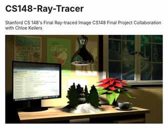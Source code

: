 # CS148-Ray-Tracer
Stanford CS 148's Final Ray-traced Image
CS148 Final Project Collaboration with Chloe Keilers

![Final Image](https://github.com/Ramundoness/CS148-Ray-Tracer/blob/master/final_image.png)
